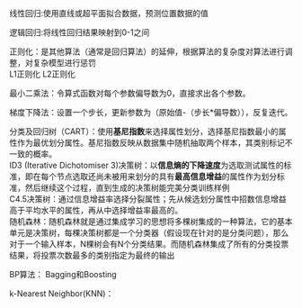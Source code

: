线性回归:使用直线或超平面拟合数据，预测位置数据的值

逻辑回归:将线性回归结果映射到0-1之间

正则化：是其他算法（通常是回归算法）的延伸，根据算法的复杂度对算法进行调整，对复杂模型进行惩罚  
L1正则化 L2正则化  

最小二乘法：令算式函数对每个参数偏导数为0，直接求出各个参数。

梯度下降法：设置一个步长，更新参数为（原始值-（步长*偏导数）），反复迭代。


分类及回归树（CART）：使用**基尼指数**来选择属性划分，选择基尼指数最小的属性作为最优划分属性。基尼指数反映从数据集中随机抽取两个样本，其类别标记不一致的概率。  
ID3 (Iterative Dichotomiser 3)决策树：以**信息熵的下降速度**为选取测试属性的标准，即在每个节点选取还尚未被用来划分的具有**最高信息增益**的属性作为划分标准，然后继续这个过程，直到生成的决策树能完美分类训练样例  
C4.5决策树：通过信息增益率选择分裂属性；先从候选划分属性中招数信息增益高于平均水平的属性，再从中选择增益率最高的。  
随机森林：随机森林就是通过集成学习的思想将多棵树集成的一种算法，它的基本单元是决策树，每棵决策树都是一个分类器（假设现在针对的是分类问题），那么对于一个输入样本，N棵树会有N个分类结果。而随机森林集成了所有的分类投票结果，将投票次数最多的类别指定为最终的输出


BP算法：
Bagging和Boosting

k-Nearest Neighbor(KNN)：


